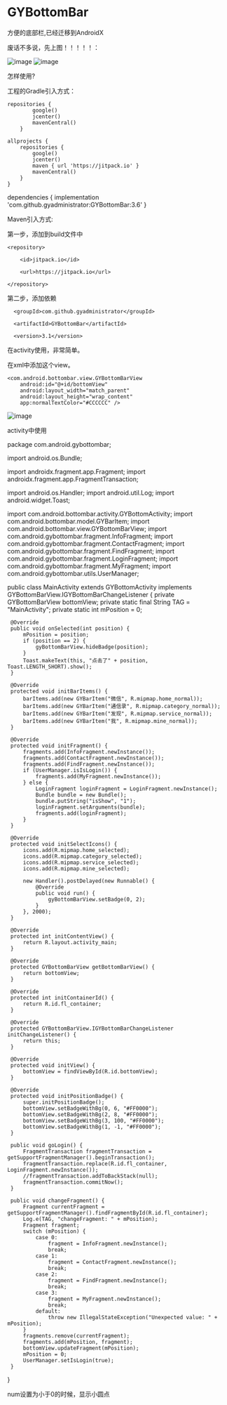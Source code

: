 # GYBottomBar
方便的底部栏,已经迁移到AndroidX

废话不多说，先上图！！！！！：

![image](https://github.com/gyadministrator/GYBottomBar/blob/master/images/20191010092358.png)
![image](https://github.com/gyadministrator/GYBottomBar/blob/master/images/20191010092419.png)

怎样使用?

工程的Gradle引入方式：

    repositories {
            google()
            jcenter()
            mavenCentral()
        }

    allprojects {
        repositories {
            google()
            jcenter()
            maven { url 'https://jitpack.io' }
            mavenCentral()
        }
    }

  dependencies {
		implementation 'com.github.gyadministrator:GYBottomBar:3.6'
	}
  
  Maven引入方式:

第一步，添加到build文件中


  <repositories>

	<repository>

	    <id>jitpack.io</id>

	    <url>https://jitpack.io</url>

    </repository>

  </repositories>



第二步，添加依赖


  <dependency>

	  <groupId>com.github.gyadministrator</groupId>

	  <artifactId>GYBottomBar</artifactId>

	  <version>3.1</version>

  </dependency>


在activity使用，非常简单。
  
在xml中添加这个view。
  
 <FrameLayout
        android:id="@+id/fl_container"
        android:layout_width="match_parent"
        android:layout_height="0dp"
        android:layout_weight="1" />

    <com.android.bottombar.view.GYBottomBarView
        android:id="@+id/bottomView"
        android:layout_width="match_parent"
        android:layout_height="wrap_content"
        app:normalTextColor="#CCCCCC" />

 ![image](https://github.com/gyadministrator/GYBottomBar/blob/master/images/20191010084610.png)

 activity中使用
  
 package com.android.gybottombar;

 import android.os.Bundle;

 import androidx.fragment.app.Fragment;
 import androidx.fragment.app.FragmentTransaction;

 import android.os.Handler;
 import android.util.Log;
 import android.widget.Toast;

 import com.android.bottombar.activity.GYBottomActivity;
 import com.android.bottombar.model.GYBarItem;
 import com.android.bottombar.view.GYBottomBarView;
 import com.android.gybottombar.fragment.InfoFragment;
 import com.android.gybottombar.fragment.ContactFragment;
 import com.android.gybottombar.fragment.FindFragment;
 import com.android.gybottombar.fragment.LoginFragment;
 import com.android.gybottombar.fragment.MyFragment;
 import com.android.gybottombar.utils.UserManager;

 public class MainActivity extends GYBottomActivity implements GYBottomBarView.IGYBottomBarChangeListener {
     private GYBottomBarView bottomView;
     private static final String TAG = "MainActivity";
     private static int mPosition = 0;

     @Override
     public void onSelected(int position) {
         mPosition = position;
         if (position == 2) {
             gyBottomBarView.hideBadge(position);
         }
         Toast.makeText(this, "点击了" + position, Toast.LENGTH_SHORT).show();
     }

     @Override
     protected void initBarItems() {
         barItems.add(new GYBarItem("微信", R.mipmap.home_normal));
         barItems.add(new GYBarItem("通信录", R.mipmap.category_normal));
         barItems.add(new GYBarItem("发现", R.mipmap.service_normal));
         barItems.add(new GYBarItem("我", R.mipmap.mine_normal));
     }

     @Override
     protected void initFragment() {
         fragments.add(InfoFragment.newInstance());
         fragments.add(ContactFragment.newInstance());
         fragments.add(FindFragment.newInstance());
         if (UserManager.isIsLogin()) {
             fragments.add(MyFragment.newInstance());
         } else {
             LoginFragment loginFragment = LoginFragment.newInstance();
             Bundle bundle = new Bundle();
             bundle.putString("isShow", "1");
             loginFragment.setArguments(bundle);
             fragments.add(loginFragment);
         }
     }

     @Override
     protected void initSelectIcons() {
         icons.add(R.mipmap.home_selected);
         icons.add(R.mipmap.category_selected);
         icons.add(R.mipmap.service_selected);
         icons.add(R.mipmap.mine_selected);

         new Handler().postDelayed(new Runnable() {
             @Override
             public void run() {
                 gyBottomBarView.setBadge(0, 2);
             }
         }, 2000);
     }

     @Override
     protected int initContentView() {
         return R.layout.activity_main;
     }

     @Override
     protected GYBottomBarView getBottomBarView() {
         return bottomView;
     }

     @Override
     protected int initContainerId() {
         return R.id.fl_container;
     }

     @Override
     protected GYBottomBarView.IGYBottomBarChangeListener initChangeListener() {
         return this;
     }

     @Override
     protected void initView() {
         bottomView = findViewById(R.id.bottomView);
     }

     @Override
     protected void initPositionBadge() {
         super.initPositionBadge();
         bottomView.setBadgeWithBg(0, 6, "#FF0000");
         bottomView.setBadgeWithBg(2, 8, "#FF0000");
         bottomView.setBadgeWithBg(3, 100, "#FF0000");
         bottomView.setBadgeWithBg(1, -1, "#FF0000");
     }

     public void goLogin() {
         FragmentTransaction fragmentTransaction = getSupportFragmentManager().beginTransaction();
         fragmentTransaction.replace(R.id.fl_container, LoginFragment.newInstance());
         //fragmentTransaction.addToBackStack(null);
         fragmentTransaction.commitNow();
     }

     public void changeFragment() {
         Fragment currentFragment = getSupportFragmentManager().findFragmentById(R.id.fl_container);
         Log.e(TAG, "changeFragment: " + mPosition);
         Fragment fragment;
         switch (mPosition) {
             case 0:
                 fragment = InfoFragment.newInstance();
                 break;
             case 1:
                 fragment = ContactFragment.newInstance();
                 break;
             case 2:
                 fragment = FindFragment.newInstance();
                 break;
             case 3:
                 fragment = MyFragment.newInstance();
                 break;
             default:
                 throw new IllegalStateException("Unexpected value: " + mPosition);
         }
         fragments.remove(currentFragment);
         fragments.add(mPosition, fragment);
         bottomView.updateFragment(mPosition);
         mPosition = 0;
         UserManager.setIsLogin(true);
     }
 }

 num设置为小于0的时候，显示小圆点


